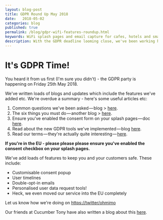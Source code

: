 ```yaml
---
layout: blog-post
title: GDPR Round Up May 2018
date:   2018-05-02
categories: blog
published: true
permalink: /blog/gdpr-wifi-features-roundup.html
keywords: WiFi splash pages and email capture for cafes, hotels and small businesses. Meraki splash page. Ruckus splash. UniFi splash. Ubiquiti splash. WYSIWYG. Splash design.
description: With the GDPR deadline looming close, we've been working hard making sure your splash pages are legally compliant!
---
```

# It's GDPR Time!

You heard it from us first (I'm sure you didn't) - the GDPR party is happening on Friday 25th May 2018.

We've written loads of blogs and updates which include the features we've added etc. We're overdue a summary - here's some useful articles etc:

1. Common questions we've been asked — blog > <a href='https://blog.ct-networks.io/common-questions-about-gdpr-7c6a26bb167c' target='_blank'>here</a>.
2. The six things you must do — another blog > <a href='https://oh-mimo.com/blog/preparing-for-gdpr.html' target='_blank'>here</a>.
3. Ensure you've enabled the consent form on your splash pages — doc <a href='https://docs.oh-mimo.com/splash-pages/using-the-consent-form' target='_blank'>here</a>.
4. Read about the new GDPR tools we've implemented — blog <a href='https://www.oh-mimo.com/blog/gdpr-features-special.html' target='_blank'>here</a>.
5. Read our terms — they're actually quite interesting — <a href='https://oh-mimo.com/terms' target='_blank'>here</a>.

<b>If you're in the EU - please please please ensure you've enabled the consent checkbox on your splash pages.</b>

We've add loads of features to keep you and your customers safe. These include:

- Customisable consent popup
- User timelines
- Double-opt-in emails
- Personalised user data request tools!
- Heck, we even moved our service into the EU completely

Let us know how we're doing on <a href='https://twitter/ohmimo'>https://twitter/ohmimo</a>

Our friends at Cucumber Tony have also written a blog about this <a href="https://blog.ct-networks.io/gdpr-roundup-getting-your-wifi-in-shape-387929de1ffa">here</a>.
